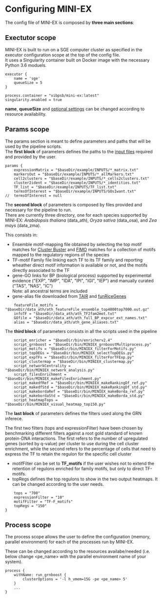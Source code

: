 # Configuring MINI-EX

The config file of MINI-EX is composed by **three main sections**:

## **Exectutor scope**
MINI-EX is built to run on a SGE computer cluster as specified in the executor configuration scope at the top of the config file.  
It uses a Singularity container built on Docker image with the necessary Python 3.6 moduels.

```
executor {
    name = 'sge'
    queueSize = 5
}

process.container = "vibpsb/mini-ex:latest"
singularity.enabled = true
```

**name**, **queueSize** and [optional settings](https://www.nextflow.io/docs/latest/config.html) can be changed according to resource availability. 

## **Params scope**
The params section is meant to define parameters and paths that will be used by the pipeline scripts.  
The **first block** of parameters defines the paths to the [input files](https://github.com/VIB-PSB/MINI-EX/tree/main/example/INPUTS) required and provided by the user.

```
params {
	expressionMatrix = "$baseDir/example/INPUTS/*_matrix.txt"
	markersOut = "$baseDir/example/INPUTS/*_allMarkers.txt"
	cell2clusters = "$baseDir/example/INPUTS/*_cells2clusters.txt"
	cluster2ident = "$baseDir/example/INPUTS/*_identities.txt"
	TF_list = "$baseDir/example/INPUTS/TF_list.txt"
	termsOfInterest = "$baseDir/example/INPUTS/GOsIwant.txt"
//	termsOfInterest = null
```

The **second block** of parameters is composed by files provided and necessary for the pipeline to run.  
There are currently three directory, one for each species supported by MINI-EX: *Arabidopsis thaliana* (data_ath), *Oryza sativa* (data_osa), and *Zea mays* (data_zma).

This consists in:
* Ensemble motif-mapping file obtained by selecting the top motif matches for [Cluster Buster](https://github.com/weng-lab/cluster-buster) and [FIMO](https://meme-suite.org/meme/doc/fimo.html) matches for a collection of motifs mapped to the regulatory regions of the species   
* TF-motif Family file linking each TF to its TF family and reporting wheather direct motif information is available or not, and the motifs directly associated to the TF
* gene-GO links for BP (biological process) supported by experimental evidence ("EXP", "IMP", "IDA", "IPI", "IGI", "IEP") and manually curated ("TAS", "NAS", "IC")  
Note: all ancestral terms are included
* gene-alias file downloaded from [TAIR](https://www.arabidopsis.org/download/index-auto.jsp?dir=%2Fdownload_files%2FPublic_Data_Releases%2FTAIR_Data_20140331) and [funRiceGenes](https://funricegenes.github.io/)

```	
	featureFile_motifs = "$baseDir/data_ath/ath_featureFile_ensemble_top4000top7000.out.gz"
	infoTF = "$baseDir/data_ath/ath_TF2fam2mot.txt"
	GOfile = "$baseDir/data_ath/ath_full_BP_expcur_ext_names.txt"
	alias = "$baseDir/data_ath/ath_gene_aliases.txt"
```
The **third block** of parameters consists in all the scripts used in the pipeline  
 
```	
	script_enricher = "$baseDir/bin/enricherv2.4"
	script_grnboost = "$baseDir/bin/MINIEX_grnboostMultiprocess.py"
	script_motifs = "$baseDir/bin/MINIEX_filterForMotifs.py"
	script_topDEGs = "$baseDir/bin/MINIEX_selectTopDEGs.py"
	script_expTFs = "$baseDir/bin/MINIEX_filterForTFExp.py"
	script_clustermap = "$baseDir/bin/MINIEX_clustermap.py"
	script_networkCentrality = "$baseDir/bin/MINIEX_network_analysis.py"
	script_filesEnrichment = "$baseDir/bin/MINIEX_makeFilesEnrichment.py"	
	script_makedfRef = "$baseDir/bin/MINIEX_makeRankingDf_ref.py"
	script_makedfStd = "$baseDir/bin/MINIEX_makeRankingDf_std.py"
	script_makebordaRef = "$baseDir/bin/MINIEX_makeBorda_ref.py"
	script_makebordaStd = "$baseDir/bin/MINIEX_makeBorda_std.py"
	script_heatmapTops = "$baseDir/bin/MINIEX_visual_heatmap_top150.py"
```

The **last block** of parameters defines the filters used along the GRN inferece.  
  
The first two filters (tops and expressionFilter) have been chosen by benchmarking different filters against a root gold standard of known protein-DNA interactions. The first refers to the number of upregulated genes (sorted by q-value) per cluster to use during the cell cluster enrichment, while the second refers to the percentage of cells that need to express the TF to retain the regulon for the specific cell cluster    
  
* motifFilter can be set to **TF_motifs** if the user wishes not to extend the retention of regulons enriched for family motifs, but only to direct TF-motifs.  
* topRegs defines the top regulons to show in the two output heatmaps. It can be changed according to the user needs.

```	
	tops = "700"
	expressionFilter = "10"
	motifFilter = "TF-F_motifs"	
	topRegs = "150"
}
```

## **Process scope**
The process scope allows the user to define the configuration (memory, parallel environment) for each of the processes run by MINI-EX.  
  
These can be changed according to the resources availabe/needed (i.e. below change <pe_name> with the parallel environment name of your system). 
   
```	
process {
    withName: run_grnboost {
        clusterOptions = '-l h_vmem=15G -pe <pe_name> 5'
    }
	...
}
```